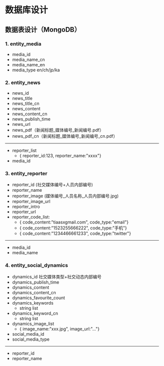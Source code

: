 # 数据库设计

## 数据表设计（MongoDB）

### 1. entity_media
  - media_id
  - media_name_cn
  - media_name_en
  - media_type   en/ch/jp/ka

### 2. entity_news
  - news_id
  - news_title
  - news_title_cn
  - news_content
  - news_content_cn
  - news_publish_time
  - news_url
  - news_pdf（新闻标题_媒体编号_新闻编号.pdf）
  - news_pdf_cn（新闻标题_媒体编号_新闻编号_cn.pdf）
  - --------------
  - reporter_list
    - { reporter_id:123, reporter_name:"xxxx"} 
  - media_id

### 3. entity_reporter
  - reporter_id (社交媒体编号+人员内部编号)
  - reporter_name
  - reporter_image (媒体编号_人员名称_人员内部编号.jpg)
  - reporter_image_url
  - reporter_intro
  - reporter_url
  - reporter_code_list:
    - { code_content:"tiaasxgmail.com", code_type:"email"}
    - { code_content:"1523255666222", code_type:"手机"}
    - { code_content:"1234466661233", code_type:"twitter"}
  - --------------
  - media_id
  - media_name

### 4. entity_social_dynamics
  - dynamics_id    社交媒体类型+社交动态内部编号
  - dynamics_publish_time
  - dynamics_content
  - dynamics_content_cn
  - dynamics_favourite_count
  - dynamics_keywords
    - string list
  - dynamics_keyword_cn
    - string list
  - dynamics_image_list
    - { image_name:"xxx.jpg", image_url:"..."} 
  - social_media_id
  - social_media_type
  - ---------------
  - reporter_id
  - reporter_name
  